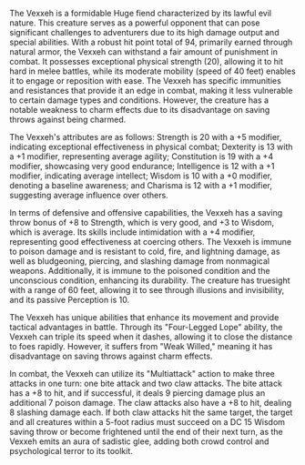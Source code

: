 The Vexxeh is a formidable Huge fiend characterized by its lawful evil nature. This creature serves as a powerful opponent that can pose significant challenges to adventurers due to its high damage output and special abilities. With a robust hit point total of 94, primarily earned through natural armor, the Vexxeh can withstand a fair amount of punishment in combat. It possesses exceptional physical strength (20), allowing it to hit hard in melee battles, while its moderate mobility (speed of 40 feet) enables it to engage or reposition with ease. The Vexxeh has specific immunities and resistances that provide it an edge in combat, making it less vulnerable to certain damage types and conditions. However, the creature has a notable weakness to charm effects due to its disadvantage on saving throws against being charmed.

The Vexxeh's attributes are as follows: Strength is 20 with a +5 modifier, indicating exceptional effectiveness in physical combat; Dexterity is 13 with a +1 modifier, representing average agility; Constitution is 19 with a +4 modifier, showcasing very good endurance; Intelligence is 12 with a +1 modifier, indicating average intellect; Wisdom is 10 with a +0 modifier, denoting a baseline awareness; and Charisma is 12 with a +1 modifier, suggesting average influence over others.

In terms of defensive and offensive capabilities, the Vexxeh has a saving throw bonus of +8 to Strength, which is very good, and +3 to Wisdom, which is average. Its skills include intimidation with a +4 modifier, representing good effectiveness at coercing others. The Vexxeh is immune to poison damage and is resistant to cold, fire, and lightning damage, as well as bludgeoning, piercing, and slashing damage from nonmagical weapons. Additionally, it is immune to the poisoned condition and the unconscious condition, enhancing its durability. The creature has truesight with a range of 60 feet, allowing it to see through illusions and invisibility, and its passive Perception is 10.

The Vexxeh has unique abilities that enhance its movement and provide tactical advantages in battle. Through its "Four-Legged Lope" ability, the Vexxeh can triple its speed when it dashes, allowing it to close the distance to foes rapidly. However, it suffers from "Weak Willed," meaning it has disadvantage on saving throws against charm effects.

In combat, the Vexxeh can utilize its "Multiattack" action to make three attacks in one turn: one bite attack and two claw attacks. The bite attack has a +8 to hit, and if successful, it deals 9 piercing damage plus an additional 7 poison damage. The claw attacks also have a +8 to hit, dealing 8 slashing damage each. If both claw attacks hit the same target, the target and all creatures within a 5-foot radius must succeed on a DC 15 Wisdom saving throw or become frightened until the end of their next turn, as the Vexxeh emits an aura of sadistic glee, adding both crowd control and psychological terror to its toolkit.